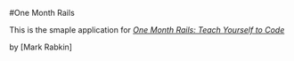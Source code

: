 #One Month Rails

This is the smaple application for
[*One Month Rails: Teach Yourself to Code*](http://onmonthrails.com)

by [Mark Rabkin]